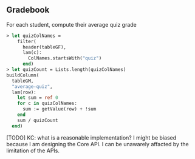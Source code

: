 ## Gradebook

For each student, compute their average quiz grade 

```ocaml
> let quizColNames = 
    filter(
      header(tableGF),
      lam(c):
        ColNames.startsWith("quiz")
      end)
> let quizCount = Lists.length(quizColNames)
buildColumn(
  tableGM,
  "average-quiz",
  lam(row):
    let sum = ref 0
    for c in quizColNames:
      sum := getValue(row) + !sum
    end
    sum / quizCount
  end)
```

[TODO] KC: what is a reasonable implementation? I might be biased because I am designing the Core API. I can be unawarely affacted by the limitation of the APIs.
